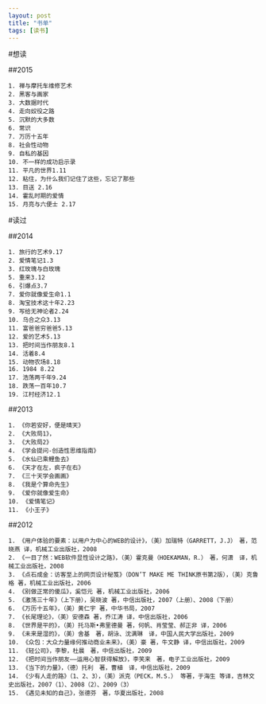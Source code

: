 ```yaml
---
layout: post
title: "书单"
tags: [读书]
---
```


#想读

##2015

	1. 禅与摩托车维修艺术
	2. 黑客与画家
	3. 大数据时代
	4. 走向奴役之路
	5. 沉默的大多数
	6. 常识
	7. 万历十五年
	8. 社会性动物
	9. 自私的基因
	10. 不一样的成功启示录
	11. 平凡的世界1.11
	12. 粘住，为什么我们记住了这些，忘记了那些
	13. 目送 2.16
	14. 霍乱时期的爱情
	15. 月亮与六便士 2.17

#读过

##2014

	1. 旅行的艺术9.17
	2. 爱情笔记1.3
	3. 红玫瑰与白玫瑰
	5. 重来3.12
	6. 引爆点3.7
	7. 爱你就像爱生命1.1
	8. 淘宝技术这十年2.23
	9. 写给无神论者2.24
	10. 乌合之众3.13
	11. 富爸爸穷爸爸5.13
	12. 爱的艺术5.13
	13. 把时间当作朋友8.1
	14. 活着8.4
	15. 动物农场8.18
	16. 1984 8.22
	17. 浩荡两千年9.24
	18. 跌荡一百年10.7
	19. 江村经济12.1


##2013


	1. 《你若安好，便是晴天》
	2. 《大败局1》，
	3. 《大败局2》
	4. 《学会提问-创造性思维指南》
	5. 《水仙已乘鲤鱼去》
	6. 《天才在左，疯子在右》
	7. 《三十天学会画画》
	8. 《我是个算命先生》 
	9. 《爱你就像爱生命》
	10. 《爱情笔记》
	11. 《小王子》


##2012

	1. 《用户体验的要素：以用户为中心的WEB的设计》，（美）加瑞特（GARRETT，J.J）　著，范晓燕 译，机械工业出版社，2008
	2. 《一目了然：WEB软件显性设计之路》，（美）霍克曼（HOEKAMAN，R.）　著，何潇　译，机械工业出版社，2008
	3. 《点石成金：访客至上的网页设计秘笈》（DON’T MAKE ME THINK原书第2版），（美）克鲁格 著，机械工业出版社，2006
	4. 《别做正常的傻瓜》，奚恺元 著，机械工业出版社，2006
	5. 《激荡三十年》（上下册），吴晓波 著，中信出版社，2007（上册）、2008（下册）
	6. 《万历十五年》，（美）黄仁宇 著，中华书局，2007
	7. 《长尾理论》，（美）安德森 著，乔江涛 译，中信出版社，2006
	8. 《世界是平的》，（美）托马斯•弗里德曼 著，何帆、肖莹莹、郝正非 译，2006
	9. 《未来是湿的》，（美）舍基　著，胡泳、沈满琳　译，中国人民大学出版社，2009
	10. 《众包：大众力量缘何推动商业未来》，（美）豪 著，牛文静 译，中信出版社，2009
	11. 《轻公司》，李黎，杜晨　著，中信出版社，2009
	12. 《把时间当作朋友——运用心智获得解放》，李笑来　著，电子工业出版社，2009
	13. 《当下的力量》，（德）托利　著，曹植　译，中信出版社，2009
	14. 《少有人走的路》（1、2、3），（美）派克（PECK，M.S.） 等著，于海生 等译，吉林文史出版社，2007（1）、2008（2）、2009（3）
	15. 《遇见未知的自己》，张德芬　著，华夏出版社，2008

